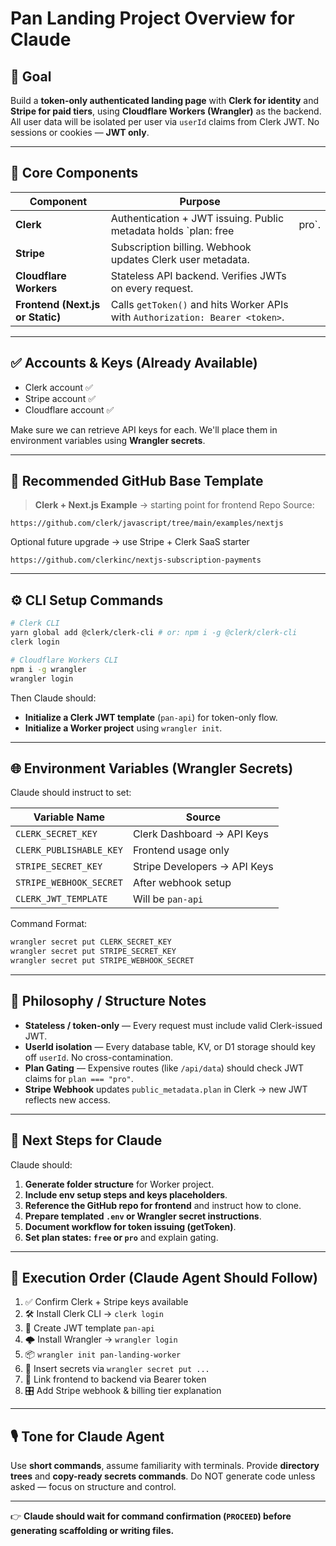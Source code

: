# Pan Landing Project Overview for Claude

## 🎯 Goal

Build a **token-only authenticated landing page** with **Clerk for identity** and **Stripe for paid tiers**, using **Cloudflare Workers (Wrangler)** as the backend. All user data will be isolated per user via `userId` claims from Clerk JWT. No sessions or cookies — **JWT only**.

---

## 🧩 Core Components

| Component                        | Purpose                                                                       |       |
| -------------------------------- | ----------------------------------------------------------------------------- | ----- |
| **Clerk**                        | Authentication + JWT issuing. Public metadata holds `plan: free               | pro`. |
| **Stripe**                       | Subscription billing. Webhook updates Clerk user metadata.                    |       |
| **Cloudflare Workers**           | Stateless API backend. Verifies JWTs on every request.                        |       |
| **Frontend (Next.js or Static)** | Calls `getToken()` and hits Worker APIs with `Authorization: Bearer <token>`. |       |

---

## ✅ Accounts & Keys (Already Available)

* Clerk account ✅
* Stripe account ✅
* Cloudflare account ✅

Make sure we can retrieve API keys for each. We'll place them in environment variables using **Wrangler secrets**.

---

## 📂 Recommended GitHub Base Template

> **Clerk + Next.js Example** → starting point for frontend
> Repo Source:

```
https://github.com/clerk/javascript/tree/main/examples/nextjs
```

Optional future upgrade → use Stripe + Clerk SaaS starter

```
https://github.com/clerkinc/nextjs-subscription-payments
```

---

## ⚙️ CLI Setup Commands

```bash
# Clerk CLI
yarn global add @clerk/clerk-cli # or: npm i -g @clerk/clerk-cli
clerk login

# Cloudflare Workers CLI
npm i -g wrangler
wrangler login
```

Then Claude should:

* **Initialize a Clerk JWT template** (`pan-api`) for token-only flow.
* **Initialize a Worker project** using `wrangler init`.

---

## 🌐 Environment Variables (Wrangler Secrets)

Claude should instruct to set:

| Variable Name           | Source                       |
| ----------------------- | ---------------------------- |
| `CLERK_SECRET_KEY`      | Clerk Dashboard → API Keys   |
| `CLERK_PUBLISHABLE_KEY` | Frontend usage only          |
| `STRIPE_SECRET_KEY`     | Stripe Developers → API Keys |
| `STRIPE_WEBHOOK_SECRET` | After webhook setup          |
| `CLERK_JWT_TEMPLATE`    | Will be `pan-api`            |

Command Format:

```bash
wrangler secret put CLERK_SECRET_KEY
wrangler secret put STRIPE_SECRET_KEY
wrangler secret put STRIPE_WEBHOOK_SECRET
```

---

## 🧠 Philosophy / Structure Notes

* **Stateless / token-only** — Every request must include valid Clerk-issued JWT.
* **UserId isolation** — Every database table, KV, or D1 storage should key off `userId`. No cross-contamination.
* **Plan Gating** — Expensive routes (like `/api/data`) should check JWT claims for `plan === "pro"`.
* **Stripe Webhook** updates `public_metadata.plan` in Clerk → new JWT reflects new access.

---

## 📌 Next Steps for Claude

Claude should:

1. **Generate folder structure** for Worker project.
2. **Include env setup steps and keys placeholders**.
3. **Reference the GitHub repo for frontend** and instruct how to clone.
4. **Prepare templated `.env` or Wrangler secret instructions**.
5. **Document workflow for token issuing (getToken)**.
6. **Set plan states: `free` or `pro`** and explain gating.

---

## 🚀 Execution Order (Claude Agent Should Follow)

1. ✅ Confirm Clerk + Stripe keys available
2. 🛠️ Install Clerk CLI → `clerk login`
3. 🧾 Create JWT template `pan-api`
4. 🌩️ Install Wrangler → `wrangler login`
5. 📦 `wrangler init pan-landing-worker`
6. 🔐 Insert secrets via `wrangler secret put ...`
7. 📎 Link frontend to backend via Bearer token
8. 🎛️ Add Stripe webhook & billing tier explanation

---

## 🎙️ Tone for Claude Agent

Use **short commands**, assume familiarity with terminals. Provide **directory trees** and **copy-ready secrets commands**. Do NOT generate code unless asked — focus on structure and control.

---

👉 **Claude should wait for command confirmation (`PROCEED`) before generating scaffolding or writing files.**
